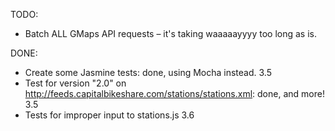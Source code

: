 TODO:
- Batch ALL GMaps API requests – it's taking waaaaayyyy too long as is.

DONE:
- Create some Jasmine tests: done, using Mocha instead. 3.5
 - Test for version "2.0" on http://feeds.capitalbikeshare.com/stations/stations.xml: done, and more! 3.5
- Tests for improper input to stations.js 3.6
